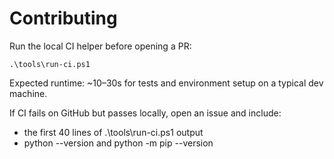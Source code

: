 # Contributing

Run the local CI helper before opening a PR:

    .\tools\run-ci.ps1

Expected runtime: ~10–30s for tests and environment setup on a typical dev machine.

If CI fails on GitHub but passes locally, open an issue and include:
- the first 40 lines of .\tools\run-ci.ps1 output
- python --version and python -m pip --version
